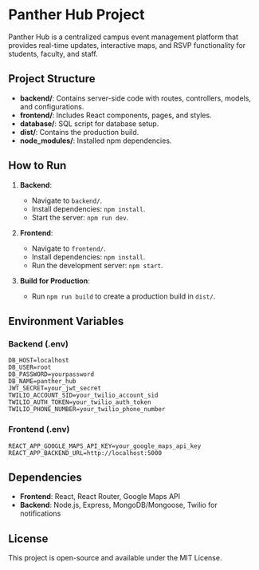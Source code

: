 # Panther Hub Project

Panther Hub is a centralized campus event management platform that provides real-time updates, interactive maps, and RSVP functionality for students, faculty, and staff.

## Project Structure

- **backend/**: Contains server-side code with routes, controllers, models, and configurations.
- **frontend/**: Includes React components, pages, and styles.
- **database/**: SQL script for database setup.
- **dist/**: Contains the production build.
- **node_modules/**: Installed npm dependencies.

## How to Run

1. **Backend**:
   - Navigate to `backend/`.
   - Install dependencies: `npm install`.
   - Start the server: `npm run dev`.

2. **Frontend**:
   - Navigate to `frontend/`.
   - Install dependencies: `npm install`.
   - Run the development server: `npm start`.

3. **Build for Production**:
   - Run `npm run build` to create a production build in `dist/`.

## Environment Variables

### Backend (.env)
```
DB_HOST=localhost
DB_USER=root
DB_PASSWORD=yourpassword
DB_NAME=panther_hub
JWT_SECRET=your_jwt_secret
TWILIO_ACCOUNT_SID=your_twilio_account_sid
TWILIO_AUTH_TOKEN=your_twilio_auth_token
TWILIO_PHONE_NUMBER=your_twilio_phone_number
```

### Frontend (.env)
```
REACT_APP_GOOGLE_MAPS_API_KEY=your_google_maps_api_key
REACT_APP_BACKEND_URL=http://localhost:5000
```

## Dependencies

- **Frontend**: React, React Router, Google Maps API
- **Backend**: Node.js, Express, MongoDB/Mongoose, Twilio for notifications

## License
This project is open-source and available under the MIT License.
